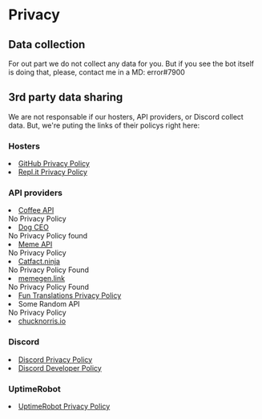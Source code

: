 # Privacy
## Data collection
For out part we do not collect any data for you. But if you see the bot itself is doing that, please, contact me in a MD: error#7900

## 3rd party data sharing
We are not responsable if our hosters, API providers, or Discord collect data. But, we're puting the links of their policys right here:

### Hosters
<li><a href="https://github.com/site/privacy">GitHub Privacy Policy</a></li>
<li><a href="https://repl.it/site/privacy">Repl.it Privacy Policy</a></li>

### API providers
<li><a href="#">Coffee API</a></li>
No Privacy Policy
<li><a href="#">Dog CEO</a></li>
No Privacy Policy found
<li><a href="#">Meme API</a></li>
No Privacy Policy
<li><a href="#">Catfact.ninja</a></li>
No Privacy Policy Found
<li><a href="#">memegen.link</a></li>
No Privacy Policy Found
<li><a href="https://funtranslations.com/privacy">Fun Translations Privacy Policy</a></li>
<li>Some Random API</li>
No Privacy Policy
<li><a href="https://api.chucknorris.io/privacy">chucknorris.io</a></li>

### Discord
<li><a href="https://discord.com/privacy">Discord Privacy Policy</a></li>
<li><a href="https://discord.com/developers/docs/policy">Discord Developer Policy</a></li>

### UptimeRobot
<li><a href="https://uptimerobot.com/privacy">UptimeRobot Privacy Policy</a></li>
